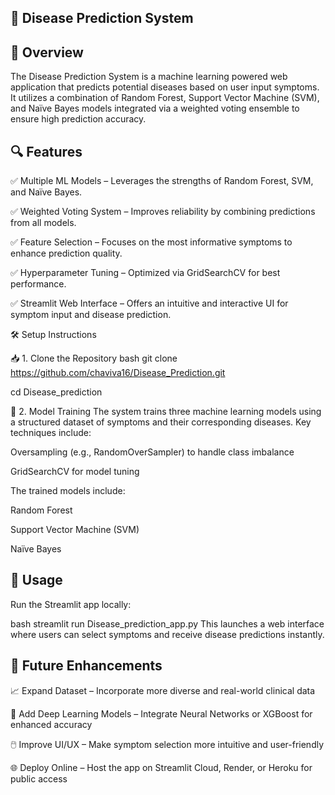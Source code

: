 ## 🏥 Disease Prediction System


## 🌟 Overview
The Disease Prediction System is a machine learning powered web application that predicts potential diseases based on user input symptoms. It utilizes a combination of Random Forest, Support Vector Machine (SVM), 
and Naïve Bayes models integrated via a weighted voting ensemble to ensure high prediction accuracy.

## 🔍 Features
✅ Multiple ML Models – Leverages the strengths of Random Forest, SVM, and Naïve Bayes.

✅ Weighted Voting System – Improves reliability by combining predictions from all models.

✅ Feature Selection – Focuses on the most informative symptoms to enhance prediction quality.

✅ Hyperparameter Tuning – Optimized via GridSearchCV for best performance.

✅ Streamlit Web Interface – Offers an intuitive and interactive UI for symptom input and disease prediction.

🛠 Setup Instructions

📥 1. Clone the Repository
bash
git clone https://github.com/chaviva16/Disease_Prediction.git

cd Disease_prediction

🧠 2. Model Training
The system trains three machine learning models using a structured dataset of symptoms and their corresponding diseases.
Key techniques include:

Oversampling (e.g., RandomOverSampler) to handle class imbalance

GridSearchCV for model tuning

The trained models include:

Random Forest

Support Vector Machine (SVM)

Naïve Bayes


## 🚀 Usage
Run the Streamlit app locally:

bash
streamlit run Disease_prediction_app.py
This launches a web interface where users can select symptoms and receive disease predictions instantly.

## 🎯 Future Enhancements
📈 Expand Dataset – Incorporate more diverse and real-world clinical data

🧠 Add Deep Learning Models – Integrate Neural Networks or XGBoost for enhanced accuracy

🖱️ Improve UI/UX – Make symptom selection more intuitive and user-friendly

🌐 Deploy Online – Host the app on Streamlit Cloud, Render, or Heroku for public access

